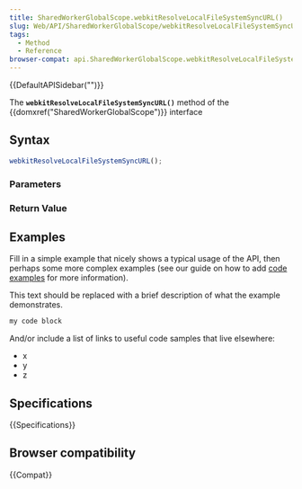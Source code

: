 ```yaml
---
title: SharedWorkerGlobalScope.webkitResolveLocalFileSystemSyncURL()
slug: Web/API/SharedWorkerGlobalScope/webkitResolveLocalFileSystemSyncURL
tags:
  - Method
  - Reference
browser-compat: api.SharedWorkerGlobalScope.webkitResolveLocalFileSystemSyncURL
---
```

{{DefaultAPISidebar("")}}

The **`webkitResolveLocalFileSystemSyncURL()`** method of the {{domxref("SharedWorkerGlobalScope")}} interface 

## Syntax

```js
webkitResolveLocalFileSystemSyncURL();
```

### Parameters



### Return Value



## Examples

Fill in a simple example that nicely shows a typical usage of the API, then perhaps some more complex examples (see our guide on how to add [code examples](/en-US/docs/MDN/Contribute/Structures/Code_examples) for more information).

This text should be replaced with a brief description of what the example demonstrates.

```js
my code block
```

And/or include a list of links to useful code samples that live elsewhere:

*   x
*   y
*   z

## Specifications

{{Specifications}}

## Browser compatibility

{{Compat}}

